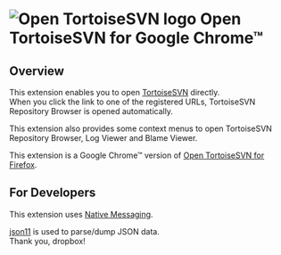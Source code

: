 # ![Open TortoiseSVN logo](https://github.com/masamitsu-murase/open_tortoise_svn_for_google_chrome/raw/master/extension/icon128.png) Open TortoiseSVN for Google Chrome™

## Overview

This extension enables you to open [TortoiseSVN](http://tortoisesvn.tigris.org/) directly.  
When you click the link to one of the registered URLs, TortoiseSVN Repository Browser is opened automatically.

This extension also provides some context menus to open TortoiseSVN Repository Browser, Log Viewer and Blame Viewer.

This extension is a Google Chrome™ version of [Open TortoiseSVN for Firefox](https://addons.mozilla.org/en/firefox/addon/open-tortoisesvn/).

## For Developers

This extension uses [Native Messaging](https://developer.chrome.com/extensions/messaging#native-messaging).

[json11](https://github.com/dropbox/json11) is used to parse/dump JSON data.  
Thank you, dropbox!

